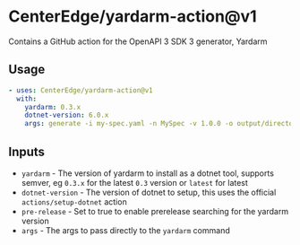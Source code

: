 # CenterEdge/yardarm-action@v1
Contains a GitHub action for the OpenAPI 3 SDK 3 generator, Yardarm

## Usage
```yaml
- uses: CenterEdge/yardarm-action@v1
  with:
    yardarm: 0.3.x
    dotnet-version: 6.0.x
    args: generate -i my-spec.yaml -n MySpec -v 1.0.0 -o output/directory/ -x Yardarm.NewtonsoftJson Yardarm.MicrosoftExtensionsHttp
```

## Inputs
- `yardarm` - The version of yardarm to install as a dotnet tool, supports semver, eg `0.3.x` for the latest `0.3` version or `latest` for latest
- `dotnet-version` - The version of dotnet to setup, this uses the official `actions/setup-dotnet` action
- `pre-release` - Set to true to enable prerelease searching for the yardarm version
- `args` - The args to pass directly to the `yardarm` command
